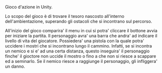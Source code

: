 Gioco d'azione in Unity.

Lo scopo del gioco è di trovare il tesoro nascosto all'interno dell'ambientazione, superando gli ostacoli che si incontrano sul percorso.

All'inizio del gioco comparira' il menu in cui si potra' cliccare il bottone avvia per iniziare la partita.
Il personaggio avra' una barra che andra' ad indicare il livello di vita del giocatore. 
Possiedera' una pistola con la quale potra' uccidere i mostri che si incontrano lungo il cammino. 
Infatti, se si incontra un nemico e si e' ad una certa distanza, questo inseguira' il personaggio finche' il gioctore non uccide il mostro o fino a che non si riesce a scappare ed a seminarlo.
Se il nemico riesce a raggiunge il personaggio, gli infliggera' un danno. 





